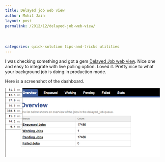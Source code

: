 ```yaml
---
title: Delayed job web view
author: Mohit Jain
layout: post
permalink: /2012/12/delayed-job-web-view/



categories: quick-solution tips-and-tricks utilities
---
```


I was checking something and got a gem [Delayed Job web view][1]. Nice one and easy to integrate with live polling option. Loved it. Pretty nice to what your background job is doing in production mode.

 [1]: https://github.com/ejschmitt/delayed_job_web "Delayed Job Web view"

Here is a screenshot of the dashboard.

![Delayed Job web view](/wp-content/uploads/2012/12/Delayed-Job-web-view.png?fit=644,288)
